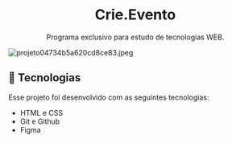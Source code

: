 <h1 align="center"> Crie.Evento</h1>

<p align="center">
Programa exclusivo para estudo de tecnologias WEB.
</p>
<img src="https://img.hotimg.com/projeto04734b5a620cd8ce83.jpeg" alt="projeto04734b5a620cd8ce83.jpeg" border="0" />

## 🚀 Tecnologias

Esse projeto foi desenvolvido com as seguintes tecnologias:

- HTML e CSS
- Git e Github
- Figma
